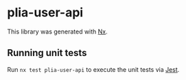 # plia-user-api

This library was generated with [Nx](https://nx.dev).





## Running unit tests

Run `nx test plia-user-api` to execute the unit tests via [Jest](https://jestjs.io).


